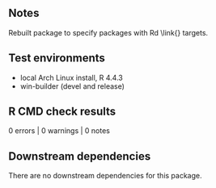 ## Notes

Rebuilt package to specify packages with Rd \link{} targets.


## Test environments

* local Arch Linux install, R 4.4.3
* win-builder (devel and release)


## R CMD check results

0 errors | 0 warnings | 0 notes


## Downstream dependencies

There are no downstream dependencies for this package.
